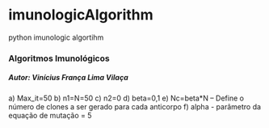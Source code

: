 # imunologicAlgorithm  
python imunologic algortihm  

### Algoritmos Imunológicos  
##### Autor: Vinícius França Lima Vilaça  

a) Max_it=50
b) n1=N=50
c) n2=0
d) beta=0,1
e) Nc=beta*N – Define o número de clones a ser gerado para cada anticorpo
f) alpha - parâmetro da equação de mutação = 5
